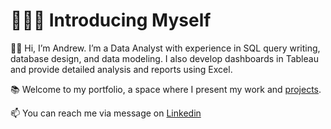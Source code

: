 # 🙋🏻‍♂️ Introducing Myself 

✋🏼 Hi, I’m Andrew. I’m a Data Analyst with experience in SQL query writing, database design, and data modeling. I also develop dashboards in Tableau and provide detailed analysis and reports using Excel.

📚 Welcome to my portfolio, a space where I present my work and [projects](https://github.com/lengvangz/Project-).

📫 You can reach me via message on [Linkedin](https://www.linkedin.com/in/andrew-vang910/)
